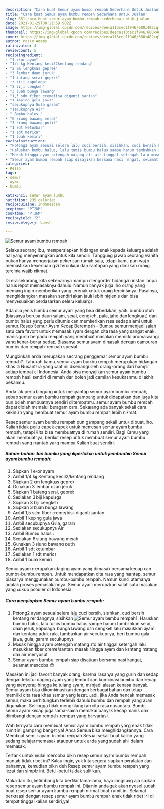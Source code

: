```yaml
---
description: "Cara buat Semur ayam bumbu rempah Sederhana Untuk Jualan"
title: "Cara buat Semur ayam bumbu rempah Sederhana Untuk Jualan"
slug: 651-cara-buat-semur-ayam-bumbu-rempah-sederhana-untuk-jualan
date: 2021-01-29T08:21:59.902Z
image: https://img-global.cpcdn.com/recipes/deeca113cec1f946/680x482cq70/semur-ayam-bumbu-rempah-foto-resep-utama.jpg
thumbnail: https://img-global.cpcdn.com/recipes/deeca113cec1f946/680x482cq70/semur-ayam-bumbu-rempah-foto-resep-utama.jpg
cover: https://img-global.cpcdn.com/recipes/deeca113cec1f946/680x482cq70/semur-ayam-bumbu-rempah-foto-resep-utama.jpg
author: Polly Adams
ratingvalue: 4
reviewcount: 5
recipeingredient:
- "1 ekor ayam"
- "1/4 kg Kentang kecil2kentang rendang"
- "2 cm lengkuas geprek"
- "3 lembar daun jeruk"
- "1 batang serai geprek"
- "3 biji kapulaga"
- "3 biji cengkeh"
- "3 buah bunga lawang"
- "1,5 sdm fiber cremebisa diganti santan"
- "1 keping gula jawa"
- "secukupnya Gula garam"
- "secukupnya Air"
- " Bumbu halus "
- "6 siung bawang merah"
- "3 siung bawang putih"
- "1 sdt ketumbar"
- "1 sdt merica"
- "1 buah kemiri"
recipeinstructions:
- "Potong2 ayam sesuai selera lalu cuci bersih, sisihkan, cuci bersih kentang rendangnya, sisihkan"
- "Haluskan bumbu halus, lalu tumis bumbu halus sampe harum tambahkan serai, daun jeruk, kapulaga, bunga lawang dan cengkeh lalu masukkan ayam dan kentang aduk rata, tambahkan air secukupnya, beri bumbu gula jawa, gula, garam secukupnya"
- "Masak hingga ayam setengah matang ato air tinggal setengah lalu masukkan fiber creme/santan, masak hingga ayam dan kentang matang dan air menyusut"
- "Semur ayam bumbu rempah siap disajikan bersama nasi hangat, selamat mencoba 😊"
categories:
- Resep
tags:
- semur
- ayam
- bumbu

katakunci: semur ayam bumbu 
nutrition: 235 calories
recipecuisine: Indonesian
preptime: "PT28M"
cooktime: "PT36M"
recipeyield: "2"
recipecategory: Lunch

---
```



![Semur ayam bumbu rempah](https://img-global.cpcdn.com/recipes/deeca113cec1f946/680x482cq70/semur-ayam-bumbu-rempah-foto-resep-utama.jpg)

Selaku seorang ibu, mempersiapkan hidangan enak kepada keluarga adalah hal yang menyenangkan untuk kita sendiri. Tanggung jawab seorang  wanita bukan hanya mengerjakan pekerjaan rumah saja, tetapi kamu pun wajib memastikan keperluan gizi tercukupi dan santapan yang dimakan orang tercinta wajib nikmat.

Di era  sekarang, kita sebenarnya mampu mengorder hidangan instan tanpa harus repot memasaknya dahulu. Namun banyak juga lho orang yang memang ingin memberikan yang terenak untuk orang tercintanya. Pasalnya, menghidangkan masakan sendiri akan jauh lebih higienis dan bisa menyesuaikan berdasarkan selera keluarga. 

Ada dua jenis bumbu semur ayam yang bisa dibedakan, yaitu bumbu utuh (biasanya berupa daun salam, serai, cengkeh, pala, jahe dan lengkuas) dan bumbu halus yang perlu ditumis dan memberikan rasa sedap alami untuk semur. Resep Semur Ayam Kecap Berempah - Bumbu semur menjadi salah satu cara favorit untuk memasak ayam dengan cita rasa yang sangat enak, manis gurih berpadu rempah yang membuat masakan memiliki aroma wangi yang benar-benar sedap. Biasanya semur ayam dimasak dengan campuran bumbu dan rempah-rempah spesial.

Mungkinkah anda merupakan seorang penggemar semur ayam bumbu rempah?. Tahukah kamu, semur ayam bumbu rempah merupakan hidangan khas di Nusantara yang saat ini disenangi oleh orang-orang dari hampir setiap tempat di Indonesia. Anda bisa menyajikan semur ayam bumbu rempah hasil sendiri di rumah dan boleh jadi camilan kesukaanmu di akhir pekanmu.

Anda tak perlu bingung untuk menyantap semur ayam bumbu rempah, sebab semur ayam bumbu rempah gampang untuk didapatkan dan juga kita pun boleh membuatnya sendiri di tempatmu. semur ayam bumbu rempah dapat diolah memalui beragam cara. Sekarang ada banyak sekali cara kekinian yang membuat semur ayam bumbu rempah lebih nikmat.

Resep semur ayam bumbu rempah pun gampang sekali untuk dibuat, lho. Kalian tidak perlu capek-capek untuk memesan semur ayam bumbu rempah, tetapi Kita bisa membuatnya di rumah sendiri. Bagi Kamu yang akan membuatnya, berikut resep untuk membuat semur ayam bumbu rempah yang mantab yang mampu Kalian buat sendiri.

<!--inarticleads1-->

##### Bahan-bahan dan bumbu yang diperlukan untuk pembuatan Semur ayam bumbu rempah:

1. Siapkan 1 ekor ayam
1. Ambil 1/4 kg Kentang kecil2/kentang rendang
1. Siapkan 2 cm lengkuas geprek
1. Gunakan 3 lembar daun jeruk
1. Siapkan 1 batang serai, geprek
1. Sediakan 3 biji kapulaga
1. Siapkan 3 biji cengkeh
1. Siapkan 3 buah bunga lawang
1. Ambil 1,5 sdm fiber creme/bisa diganti santan
1. Ambil 1 keping gula jawa
1. Ambil secukupnya Gula, garam
1. Sediakan secukupnya Air
1. Ambil  Bumbu halus :
1. Sediakan 6 siung bawang merah
1. Gunakan 3 siung bawang putih
1. Ambil 1 sdt ketumbar
1. Sediakan 1 sdt merica
1. Ambil 1 buah kemiri


Semur ayam merupakan daging ayam yang dimasak bersama kecap dan bumbu-bumbu rempah. Untuk mendapatkan cita rasa yang mantap, semur biasanya menggunakan bumbu-bumbu rempah. Namun kunci utamanya adalah proses pemasakannya. Semur ayam merupakan salah satu masakan yang cukup populer di Indonesia. 

<!--inarticleads2-->

##### Cara menyiapkan Semur ayam bumbu rempah:

1. Potong2 ayam sesuai selera lalu cuci bersih, sisihkan, cuci bersih kentang rendangnya, sisihkan
<img src="https://img-global.cpcdn.com/steps/5e4c2fd56297e37b/160x128cq70/semur-ayam-bumbu-rempah-langkah-memasak-1-foto.jpg" alt="Semur ayam bumbu rempah">1. Haluskan bumbu halus, lalu tumis bumbu halus sampe harum tambahkan serai, daun jeruk, kapulaga, bunga lawang dan cengkeh lalu masukkan ayam dan kentang aduk rata, tambahkan air secukupnya, beri bumbu gula jawa, gula, garam secukupnya
1. Masak hingga ayam setengah matang ato air tinggal setengah lalu masukkan fiber creme/santan, masak hingga ayam dan kentang matang dan air menyusut
1. Semur ayam bumbu rempah siap disajikan bersama nasi hangat, selamat mencoba 😊


Masakan ini jadi favorit banyak orang, karena rasanya yang gurih dan sedap dengan tekstur daging ayam yang lembut dan kombinasi bumbu dan kecap yang menyerap hingga ke tulang ayam, menjadi alasan kenapa banyak. Semur ayam bisa dikombinasikan dengan berbagai bahan dan tetap memiliki cita rasa khas semur yang lezat. Jadi, jika Anda hendak memasak semur, maka perhitungkan terlebih dahulu bumbu dan rempah yang akan digunakan. Sehingga tidak menghilangkan cita rasa nusantara. Bumbu semur ayam kecap juga sama-sama memakai banyak kecap manis dan diimbangi dengan rempah-rempah yang bervariasi. 

Wah ternyata cara membuat semur ayam bumbu rempah yang enak tidak rumit ini gampang banget ya! Anda Semua bisa menghidangkannya. Cara Membuat semur ayam bumbu rempah Sesuai sekali buat kalian yang sedang belajar memasak ataupun untuk anda yang sudah ahli dalam memasak.

Tertarik untuk mulai mencoba bikin resep semur ayam bumbu rempah mantab tidak ribet ini? Kalau ingin, yuk kita segera siapkan peralatan dan bahannya, kemudian bikin deh Resep semur ayam bumbu rempah yang lezat dan simple ini. Betul-betul taidak sulit kan. 

Maka dari itu, ketimbang kita berfikir lama-lama, hayo langsung aja sajikan resep semur ayam bumbu rempah ini. Dijamin anda gak akan nyesel sudah buat resep semur ayam bumbu rempah nikmat tidak rumit ini! Selamat berkreasi dengan resep semur ayam bumbu rempah enak tidak ribet ini di tempat tinggal kalian sendiri,ya!.

